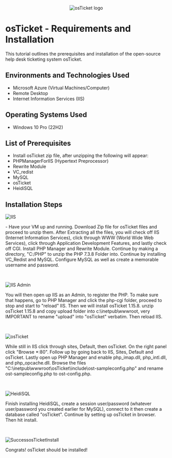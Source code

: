 <p align="center">
<img src="https://i.imgur.com/Clzj7Xs.png" alt="osTicket logo"/>
</p>

<h1>osTicket - Requirements and Installation</h1>
This tutorial outlines the prerequisites and installation of the open-source help desk ticketing system osTicket.<br />

<h2>Environments and Technologies Used</h2>

- Microsoft Azure (Virtual Machines/Computer)
- Remote Desktop
- Internet Information Services (IIS)

<h2>Operating Systems Used </h2>

- Windows 10 Pro</b> (22H2)

<h2>List of Prerequisites</h2>

- Install osTicket zip file, after unzipping the following will appear:
- PHPManagerForIIS (Hypertext Preprocessor)
- Rewrite Module
- VC_redist
- MySQL
- osTicket
- HeidiSQL

<h2>Installation Steps</h2>

<p>
  
![IIS](https://github.com/user-attachments/assets/0e8aaea3-22a9-4e98-86b5-0861e943333a)

</p>
<p>
- Have your VM up and running. Download Zip file for osTicket files and proceed to unzip them. After Extracting all the files, you will check off IIS (Internet Information Services), click through WWW (World Wide Web Services), click through Application Development Features, and lastly check off CGI. Install PHP Manager and Rewrite Module. Continue by making a directory, "C:/PHP" to unzip the PHP 7.3.8 Folder into. Continue by installing VC_Redist and MySQL. Configure MySQL as well as create a memorable username and password.
</p>
<br />
<p>

![IIS Admin](https://github.com/user-attachments/assets/3f9c8e4b-ebe7-4989-8b03-fbb319ee454b)

</p>
<p>
You will then open up IIS as an Admin, to register the PHP. To make sure that happens, go to PHP Manager and click the php-cgi folder, proceed to stop and start to "reload" IIS. Then we will install osTicket 1.15.8. unzip osTicket 1.15.8 and copy upload folder into c:\inetpub\wwwroot, very IMPORTANT to rename "upload" into "osTicket" verbatim. Then reload IIS.
</p>
<br />
<p>

![osTicket](https://github.com/user-attachments/assets/70d5b995-80d8-4228-83c0-33685f07a64b)

</p>
<p>
While still in IIS click through sites, Default, then osTicket. On the right panel click "Browse *:80". Follow up by going back to IIS, Sites, Default and osTicket. Lastly open up PHP Manager and enable php_imap.dll, php_intl.dll, and php_opcache.dll. Browse the files "C:\inetpub\wwwroot\osTicket\include\ost-sampleconfig.php" and rename ost-sampleconfig.php to ost-config.php. 
</p>
<br />

![HeidiSQL](https://github.com/user-attachments/assets/f87d22d9-7877-4d47-970d-e854bf10f509)


</p>
<p>
Finish installing HeidiSQL, create a session user/password (whatever user/password you created earlier for MySQL), connect to it then create a database called "osTicket". Continue by setting up osTicket in browser. Then hit install.
</p>
<br />

![SuccessosTicketInstall](https://github.com/user-attachments/assets/c7eb9aea-4d8b-4608-b3a7-cd4506a924e5)


</p>
<p>
Congrats! osTicket should be installed!
</p>
<br />

